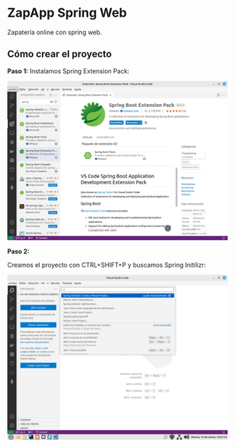 # ZapApp Spring Web 

Zapatería online con spring web.


## Cómo crear el proyecto

**Paso 1:** Instalamos Spring Extension Pack:

![Instalando extensiones](docs/Captura%20de%20pantalla%20de%202024-03-19%2010-36-55.png)

**Paso 2:** 

Creamos el proyecto con CTRL+SHIFT+P y buscamos Spring Initilizr:

![alt](docs/Captura%20de%20pantalla%20de%202024-03-19%2010-37-18.png)